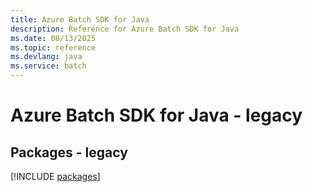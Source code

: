 ```yaml
---
title: Azure Batch SDK for Java
description: Reference for Azure Batch SDK for Java
ms.date: 08/13/2025
ms.topic: reference
ms.devlang: java
ms.service: batch
---
```

# Azure Batch SDK for Java - legacy
## Packages - legacy
[!INCLUDE [packages](batch-index.md)]